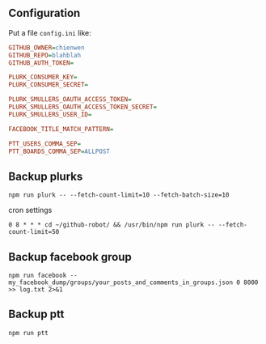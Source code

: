 ## Configuration

Put a file `config.ini` like:

```ini
GITHUB_OWNER=chienwen
GITHUB_REPO=blahblah
GITHUB_AUTH_TOKEN=

PLURK_CONSUMER_KEY=
PLURK_CONSUMER_SECRET=

PLURK_SMULLERS_OAUTH_ACCESS_TOKEN=
PLURK_SMULLERS_OAUTH_ACCESS_TOKEN_SECRET=
PLURK_SMULLERS_USER_ID=

FACEBOOK_TITLE_MATCH_PATTERN=

PTT_USERS_COMMA_SEP=
PTT_BOARDS_COMMA_SEP=ALLPOST
```

## Backup plurks

```
npm run plurk -- --fetch-count-limit=10 --fetch-batch-size=10
```

cron settings

```
0 8 * * * cd ~/github-robot/ && /usr/bin/npm run plurk -- --fetch-count-limit=50
```

## Backup facebook group

```
npm run facebook -- my_facebook_dump/groups/your_posts_and_comments_in_groups.json 0 8000 >> log.txt 2>&1
```

## Backup ptt

```
npm run ptt
```
